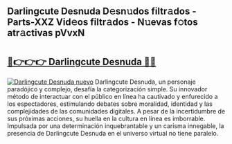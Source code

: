 ## Darlingcute Desnuda D𝚎sn𝚞dos filtr𝚊dos - Parts-XXZ Vid𝚎os filtr𝚊dos - N𝚞evas f𝚘tos atr𝚊ctivas pVvxN

# <h2><a href="http://mb8nqsj.tromn.icu/?c=Darlingcute+Desnuda">🔗👉👉👉 Darlingcute Desnuda 🔗🔗</a></h2>

[![Darlingcute Desnuda nuevo](https://i.imgur.com/pEAQMta.gif)](http://mb8nqsj.tromn.icu/?c=Darlingcute+Desnuda)
Darlingcute Desnuda, un personaje paradójico y complejo, desafía la categorización simple. Su innovador método de interactuar con el público en línea ha cautivado y enfurecido a los espectadores, estimulando debates sobre moralidad, identidad y las complejidades de las comunidades digitales. A pesar de la incertidumbre de sus próximas acciones, su huella en la cultura en línea es imborrable. Impulsada por una determinación inquebrantable y un carisma innegable, la presencia de Darlingcute Desnuda en el universo virtual no tiene paralelo.

